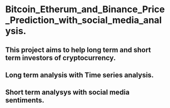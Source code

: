 # Bitcoin_Etherum_and_Binance_Price_Prediction_with_social_media_analysis.
## This project aims to help long term and short term investors of cryptocurrency.
## Long term analysis with Time series analysis.
## Short term analysys with social media sentiments.

